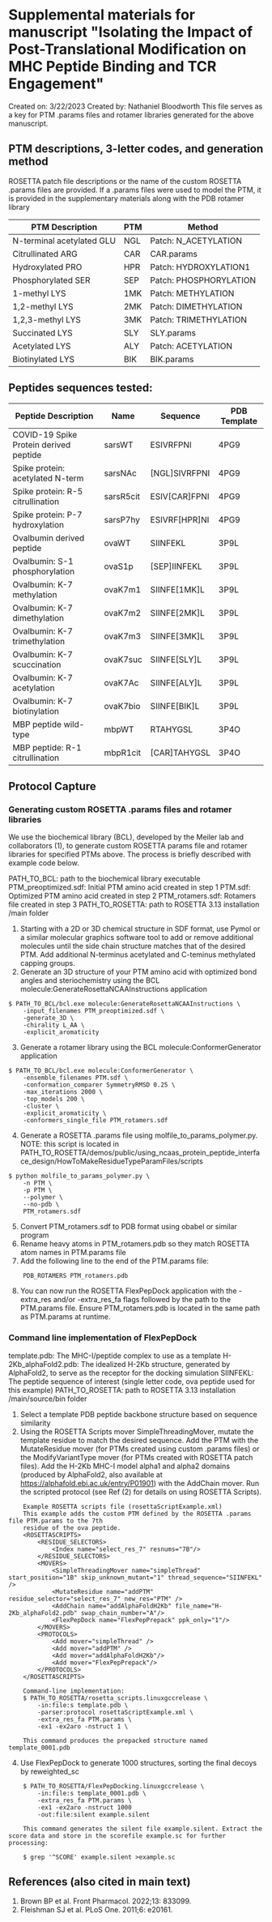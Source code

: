 # Supplemental materials for manuscript "Isolating the Impact of Post-Translational Modification on MHC Peptide Binding and TCR Engagement"
Created on: 3/22/2023
Created by: Nathaniel Bloodworth
This file serves as a key for PTM .params files and rotamer libraries generated for the above manuscript.

## PTM descriptions, 3-letter codes, and generation method
ROSETTA patch file descriptions or the name of the custom ROSETTA .params files are provided.
If a .params files were used to model the PTM, it is provided in the supplementary materials along with the PDB rotamer library

|     PTM  Description        | PTM  |        Method          |
| ----------------------------| ---- | ---------------------- |
|N-terminal acetylated GLU    |  NGL | Patch: N_ACETYLATION   |
|Citrullinated ARG			  |  CAR | CAR.params             |    
|Hydroxylated PRO             |  HPR | Patch: HYDROXYLATION1  |
|Phosphorylated SER           |  SEP | Patch: PHOSPHORYLATION |
|1-methyl LYS                 |  1MK | Patch: METHYLATION     |         
|1,2-methyl LYS               |  2MK | Patch: DIMETHYLATION   |
|1,2,3-methyl LYS             |  3MK | Patch: TRIMETHYLATION  |
|Succinated LYS               |  SLY | SLY.params             |
|Acetylated LYS               |  ALY | Patch: ACETYLATION     |
|Biotinylated LYS             |  BIK | BIK.params             |

## Peptides sequences tested:

|          Peptide Description          |    Name   |     Sequence   | PDB Template |
| ------------------------------------- | --------- | -------------- | ------------ |
|COVID-19 Spike Protein derived peptide | sarsWT    | ESIVRFPNI      | 4PG9         |
|Spike protein: acetylated N-term       | sarsNAc   | [NGL]SIVRFPNI  | 4PG9         |
|Spike protein: R-5 citrullination      | sarsR5cit | ESIV[CAR]FPNI  | 4PG9         |
|Spike protein: P-7 hydroxylation       | sarsP7hy  | ESIVRF[HPR]NI  | 4PG9         |
|Ovalbumin derived peptide              | ovaWT     | SIINFEKL       | 3P9L         |
|Ovalbumin: S-1 phosphorylation         | ovaS1p    | [SEP]IINFEKL   | 3P9L         |
|Ovalbumin: K-7 methylation             | ovaK7m1   | SIINFE[1MK]L   | 3P9L         |
|Ovalbumin: K-7 dimethylation           | ovaK7m2   | SIINFE[2MK]L   | 3P9L         |
|Ovalbumin: K-7 trimethylation          | ovaK7m3   | SIINFE[3MK]L   | 3P9L         |
|Ovalbumin: K-7 scuccination            | ovaK7suc  | SIINFE[SLY]L   | 3P9L         |
|Ovalbumin: K-7 acetylation             | ovaK7Ac   | SIINFE[ALY]L   | 3P9L         |
|Ovalbumin: K-7 biotinylation           | ovaK7bio  | SIINFE[BIK]L   | 3P9L         |
|MBP peptide wild-type                  | mbpWT     | RTAHYGSL       | 3P4O         |
|MBP peptide: R-1 citrullination        | mbpR1cit  | [CAR]TAHYGSL   | 3P4O         |

## Protocol Capture

### Generating custom ROSETTA .params files and rotamer libraries
We use the biochemical library (BCL), developed by the Meiler lab and collaborators (1), to 
generate custom ROSETTA params file and rotamer libraries for specified PTMs above. The 
process is briefly described with example code below.

PATH_TO_BCL: path to the biochemical library executable
PTM_preoptimized.sdf: Initial PTM amino acid created in step 1
PTM.sdf: Optimized PTM amino acid created in step 2
PTM_rotamers.sdf: Rotamers file created in step 3
PATH_TO_ROSETTA: path to ROSETTA 3.13 installation /main folder

1. Starting with a 2D or 3D chemical structure in SDF format, use Pymol or a similar molecular
graphics software tool to add or remove additional molecules until the side chain structure
matches that of the desired PTM. Add additional N-terminus acetylated and C-teminus methylated
capping groups.
2. Generate an 3D structure of your PTM amino acid with optimized bond angles and steriochemistry using the BCL molecule:GenerateRosettaNCAAInstructions application
```
$ PATH_TO_BCL/bcl.exe molecule:GenerateRosettaNCAAInstructions \
    -input_filenames PTM_preoptimized.sdf \
    -generate_3D \
    -chirality L_AA \
    -explicit_aromaticity
```
3. Generate a rotamer library using the BCL molecule:ConformerGenerator application
```
$ PATH_TO_BCL/bcl.exe molecule:ConformerGenerator \
    -ensemble_filenames PTM.sdf \
    -conformation_comparer SymmetryRMSD 0.25 \
    -max_iterations 2000 \
    -top_models 200 \
    -cluster \
    -explicit_aromaticity \
    -conformers_single_file PTM_rotamers.sdf
```
4. Generate a ROSETTA .params file using molfile_to_params_polymer.py. NOTE: this script is located in PATH_TO_ROSETTA/demos/public/using_ncaas_protein_peptide_interface_design/HowToMakeResidueTypeParamFiles/scripts
```
$ python molfile_to_params_polymer.py \
    -n PTM \
    -p PTM \
    --polymer \
    --no-pdb \
    PTM_rotamers.sdf
```
5. Convert PTM_rotamers.sdf to PDB format using obabel or similar program
6. Rename heavy atoms in PTM_rotamers.pdb so they match ROSETTA atom names in PTM.params file
7. Add the following line to the end of the PTM.params file:
```
    PDB_ROTAMERS PTM_rotamers.pdb
```
8. You can now run the ROSETTA FlexPepDock application with the -extra_res and/or -extra_res_fa flags followed by the path to the PTM.params file. Ensure PTM_rotamers.pdb is located in the same path as PTM.params at runtime.

### Command line implementation of FlexPepDock

template.pdb: The MHC-I/peptide complex to use as a template
H-2Kb_alphaFold2.pdb: The idealized H-2Kb structure, generated by AlphaFold2, to serve as the receptor for the docking simulation
SIINFEKL: The peptide sequence of interest (single letter code, ova peptide used for this example)
PATH_TO_ROSETTA: path to ROSETTA 3.13 installation /main/source/bin folder

1. Select a template PDB peptide backbone structure based on sequence similarity
3. Using the ROSETTA Scripts mover SimpleThreadingMover, mutate the template residue to match the desired sequence. Add the PTM with the MutateResidue mover (for PTMs created using custom .params files) or the ModifyVariantType mover (for PTMs created with ROSETTA patch files). Add the H-2Kb MHC-I model alpha1 and alpha2 domains (produced by AlphaFold2, also available at https://alphafold.ebi.ac.uk/entry/P01901) with the AddChain mover. Run the scripted protocol (see Ref (2) for details on using ROSETTA Scripts).
```
    Example ROSETTA scripts file (rosettaScriptExample.xml)
    This example adds the custom PTM defined by the ROSETTA .params file PTM.params to the 7th 
    residue of the ova peptide.
    <ROSETTASCRIPTS>
        <RESIDUE_SELECTORS>
            <Index name="select_res_7" resnums="7B"/>
        </RESIDUE_SELECTORS>
        <MOVERS>
            <SimpleThreadingMover name="simpleThread" start_position="1B" skip_unknown_mutant="1" thread_sequence="SIINFEKL" />
            <MutateResidue name="addPTM" residue_selector="select_res_7" new_res="PTM" />
            <AddChain name="addAlphaFoldH2Kb" file_name="H-2Kb_alphaFold2.pdb" swap_chain_number="A"/>
            <FlexPepDock name="FlexPepPrepack" ppk_only="1"/>
        </MOVERS>
        <PROTOCOLS>
            <Add mover="simpleThread" />
            <Add mover="addPTM" />
            <Add mover="addAlphaFoldH2Kb"/>
            <Add mover="FlexPepPrepack"/>
        </PROTOCOLS>
    </ROSETTASCRIPTS>

    Command-line implementation:
    $ PATH_TO_ROSETTA/rosetta_scripts.linuxgccrelease \
        -in:file:s template.pdb \
        -parser:protocol rosettaScriptExample.xml \
        -extra_res_fa PTM.params \
        -ex1 -ex2aro -nstruct 1 \

    This command produces the prepacked structure named template_0001.pdb
```
4. Use FlexPepDock to generate 1000 structures, sorting the final decoys by reweighted_sc
```
    $ PATH_TO_ROSETTA/FlexPepDocking.linuxgccrelease \
        -in:file:s template_0001.pdb \
        -extra_res_fa PTM.params \
        -ex1 -ex2aro -nstruct 1000
        -out:file:silent example.silent

    This command generates the silent file example.silent. Extract the score data and store in the scorefile example.sc for further processing:

    $ grep '^SCORE' example.silent >example.sc
```

## References (also cited in main text)
1. Brown BP et al. Front Pharmacol. 2022;13: 833099.
2. Fleishman SJ et al. PLoS One. 2011;6: e20161.
